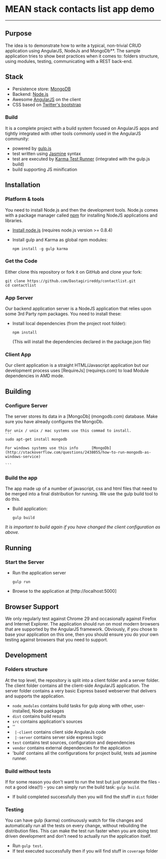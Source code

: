 # MEAN stack contacts list app demo

***

## Purpose

The idea is to demonstrate how to write a typical, non-trivial CRUD application using AngularJS, NodeJs and MongoDb**. The sample application tries to show best practices when it comes to: folders structure, using modules, testing, communicating with a REST back-end.

## Stack

* Persistence store: [MongoDB](http://www.mongodb.org/)
* Backend: [Node.js](http://nodejs.org/)
* Awesome [AngularJS](http://www.angularjs.org/) on the client
* CSS based on [Twitter's bootstrap](http://getbootstrap.com/)

### Build

It is a complete project with a build system focused on AngularJS apps and tightly integrated with other tools commonly used in the AngularJS community:
* powered by [gulp.js](http://gulpjs.com/)
* test written using [Jasmine](http://jasmine.github.io/) syntax
* test are executed by [Karma Test Runner](http://karma-runner.github.io/0.8/index.html) (integrated with the gulp.js build)
* build supporting JS minification

## Installation

### Platform & tools

You need to install Node.js and then the development tools. Node.js comes with a package manager called [npm](http://npmjs.org) for installing NodeJS applications and libraries.
* [Install node.js](http://nodejs.org/download/) (requires node.js version >= 0.8.4)
* Install gulp and Karma as global npm modules:

    ```
    npm install -g gulp karma
    ```

### Get the Code

Either clone this repository or fork it on GitHub and clone your fork:

```
git clone https://github.com/Dastagirireddy/contactlist.git
cd contactlist
```

### App Server

Our backend application server is a NodeJS application that relies upon some 3rd Party npm packages.  You need to install these:

* Install local dependencies (from the project root folder):

    ```
    npm install
    ```

  (This will install the dependencies declared in the package.json file)

### Client App

Our client application is a straight HTML/Javascript application but our development process uses [RequireJs] (requirejs.com) to load Module dependencies in AMD mode.

## Building

### Configure Server
The server stores its data in a [MongoDb] (mongodb.com) database. Make sure you have already configures the MongoDb.

    For unix / unix / mac systems use this commad to install.
    ```
    sudo apt-get install mongodb
    
    For windows systems use this info      [MongoDb](http://stackoverflow.com/questions/2438055/how-to-run-mongodb-as-windows-service)
    
    ```

### Build the app
The app made up of a number of javascript, css and html files that need to be merged into a final distribution for running.  We use the gulp build tool to do this.
* Build application:

    ```
    gulp build
    ```

*It is important to build again if you have changed the client configuration as above.*

## Running
### Start the Server
* Run the application server 

    ```
    gulp run
    ```
* Browse to the application at [http://localhost:5000]

## Browser Support
We only regularly test against Chrome 29 and occasionally against Firefox and Internet Explorer.
The application should run on most modern browsers that are supported by the AngularJS framework.
Obviously, if you chose to base your application on this one, then you should ensure you do your own
testing against browsers that you need to support.

## Development

### Folders structure
At the top level, the repository is split into a client folder and a server folder.  The client folder contains all the client-side AngularJS application.  The server folder contains a very basic Express based webserver that delivers and supports the application.
* `node_modules` contains build tasks for gulp along with other, user-installed, Node packages
* `dist` contains build results
* `src` contains application's sources
* '\'
* ` |-client` contains client side AngularJs code
* ` |-server` contains server side express logic
* `test` contains test sources, configuration and dependencies
* `vendor` contains external dependencies for the application
* 'build' contains all the configurations for project build, tests ad jasmine runner.

### Build without tests
If for some reason you don't want to run the test but just generate the files - not a good idea(!!) - you can simply run the build task: `gulp build`.

* If build completed successfully then you will find the stuff in `dist` folder

### Testing
You can have gulp (karma) continuously watch for file changes and automatically run all the tests on every change, without rebuilding the distribution files.  This can make the test run faster when you are doing test driven development and don't need to actually run the application itself.

* Run `gulp test`.
* If test executed successfully then if you will find stuff in `coverage` folder
